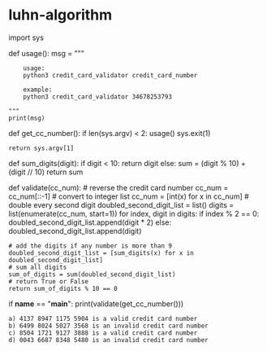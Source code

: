 # luhn-algorithm
import sys


def usage():
    msg = """

        usage:
        python3 credit_card_validator credit_card_number

        example:
        python3 credit_card_validator 34678253793

    """
    print(msg)


def get_cc_number():
    if len(sys.argv) < 2:
        usage()
        sys.exit(1)

    return sys.argv[1]


def sum_digits(digit):
    if digit < 10:
        return digit
    else:
        sum = (digit % 10) + (digit // 10)
        return sum


def validate(cc_num):
    # reverse the credit card number
    cc_num = cc_num[::-1]
    # convert to integer list
    cc_num = [int(x) for x in cc_num]
    # double every second digit
    doubled_second_digit_list = list()
    digits = list(enumerate(cc_num, start=1))
    for index, digit in digits:
        if index % 2 == 0:
            doubled_second_digit_list.append(digit * 2)
        else:
            doubled_second_digit_list.append(digit)

    # add the digits if any number is more than 9
    doubled_second_digit_list = [sum_digits(x) for x in doubled_second_digit_list]
    # sum all digits
    sum_of_digits = sum(doubled_second_digit_list)
    # return True or False
    return sum_of_digits % 10 == 0


if __name__ == "__main__":
    print(validate(get_cc_number()))
    
    a) 4137 8947 1175 5904 is a valid credit card number
    b) 6499 8024 5027 3568 is an invalid credit card number
    c) 8504 1721 9127 3888 is a valid credit card number
    d) 0043 6687 8348 5480 is an invalid credit card number


    

